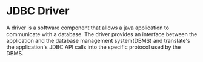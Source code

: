 # JDBC Driver

A driver is a software component that allows a java application to communicate with a database.
The driver provides an interface between the application and the database management system(DBMS) and translate's the application's JDBC API calls into the specific protocol used by the DBMS.
